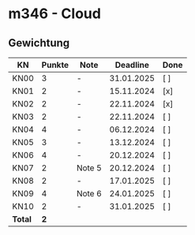 # m346 - Cloud

## Gewichtung

| KN | Punkte | Note | Deadline | Done |
|----|--------|------|----------|------|
| KN00 | 3 | - | 31.01.2025 | [ ] |
| KN01 | 2 | - | 15.11.2024 | [x] |
| KN02 | 2 | - | 22.11.2024 | [x] |
| KN03 | 2 | - | 22.11.2024 | [ ] |
| KN04 | 4 | - | 06.12.2024 | [ ] |
| KN05 | 3 | - | 13.12.2024 | [ ] |
| KN06 | 4 | - | 20.12.2024 | [ ] |
| KN07 | 2 | Note 5 | 20.12.2024 | [ ] |
| KN08 | 2 | - | 17.01.2025 | [ ] |
| KN09 | 4 | Note 6 | 24.01.2025 | [ ] |
| KN10 | 2 | - | 31.01.2025 | [ ] |
| **Total** | **2** ||||
